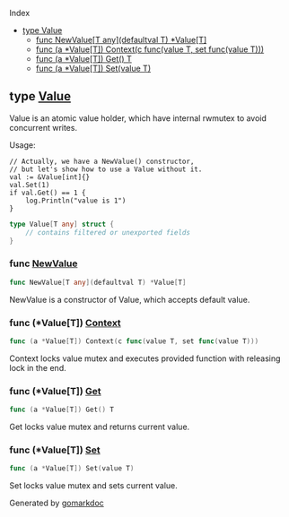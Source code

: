  Index

- [type Value](<#type-value>)
  - [func NewValue[T any](defaultval T) *Value[T]](<#func-newvalue>)
  - [func (a *Value[T]) Context(c func(value T, set func(value T)))](<#func-valuet-context>)
  - [func (a *Value[T]) Get() T](<#func-valuet-get>)
  - [func (a *Value[T]) Set(value T)](<#func-valuet-set>)


## type [Value](<https://github.com/kyoto-framework/zen/blob/master/tmp/zen/atomicx/value.go#L21-L24>)

Value is an atomic value holder, which have internal rwmutex to avoid concurrent writes.

Usage:

```
// Actually, we have a NewValue() constructor,
// but let's show how to use a Value without it.
val := &Value[int]{}
val.Set(1)
if val.Get() == 1 {
	log.Println("value is 1")
}
```

```go
type Value[T any] struct {
    // contains filtered or unexported fields
}
```

### func [NewValue](<https://github.com/kyoto-framework/zen/blob/master/tmp/zen/atomicx/value.go#L64>)

```go
func NewValue[T any](defaultval T) *Value[T]
```

NewValue is a constructor of Value, which accepts default value.

### func \(\*Value\[T\]\) [Context](<https://github.com/kyoto-framework/zen/blob/master/tmp/zen/atomicx/value.go#L49>)

```go
func (a *Value[T]) Context(c func(value T, set func(value T)))
```

Context locks value mutex and executes provided function with releasing lock in the end.

### func \(\*Value\[T\]\) [Get](<https://github.com/kyoto-framework/zen/blob/master/tmp/zen/atomicx/value.go#L29>)

```go
func (a *Value[T]) Get() T
```

Get locks value mutex and returns current value.

### func \(\*Value\[T\]\) [Set](<https://github.com/kyoto-framework/zen/blob/master/tmp/zen/atomicx/value.go#L39>)

```go
func (a *Value[T]) Set(value T)
```

Set locks value mutex and sets current value.



Generated by [gomarkdoc](<https://github.com/princjef/gomarkdoc>)
